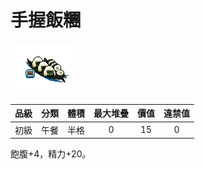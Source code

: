 # 手握飯糰

![img](images/item_pic_RSFT.png)

|品級|分類|體積|最大堆疊|價值|違禁值|
|:--:|:--:|:--:|:--:|:--:|:--:|
|初級|午餐|半格|0|15|0|

飽腹+4，精力+20。
